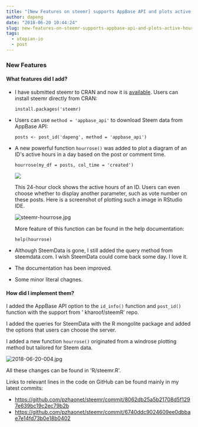 ```yaml
---
title: "[New Features on steemr] supports AppBase API and plots active hour diagrams!"
author: dapeng
date: "2018-06-20 10:44:24"
slug: new-features-on-steemr-supports-appbase-api-and-plots-active-hour-diagrams
tags: 
  - utopian-io
  - post
---
```


### New Features

#### What features did I add?

- I have submitted steemr to CRAN and now it is [available](https://CRAN.R-project.org/package=steemr). Users can install steemr directly from CRAN:

  ```
  install.packages('steemr)
  ```

  

- Users can use `method = 'appbase_api'` to download Steem data from AppBase API:

  ```
  posts <- post_id('dapeng', method = 'appbase_api')
  ```

  

- A new powerful function `hourrose()` was added to plot a diagram of an ID's active hours in a day based on the post or comment time.

  ```
  hourrose(my_df = posts, col_time = 'created')
  ```

  ![](https://steemitimages.com/0x0/https://cdn.steemitimages.com/DQmRo9HESgtkrSZnvZN9bLq74SXSgT7k7wXuZurqucyFxkv/guess-2-5-hr.png)

  This 24-hour clock shows the active hours of an ID.  Users can even choose whether to display another parameter, such as vote number on these posts. Here is a screenshot of plotting such a image in RStudio IDE.

  ![steemr-hourrose.jpg](https://cdn.steemitimages.com/DQmfHm3cpHZuXPGE873Q41C55f8A6yEi711kPXPQcVfwWMv/steemr-hourrose.jpg)

  More feature of this function can be found in the help documentation:


  ```
  help(hourrose)
  ```

- Although SteemData is gone, I still added the query method from steemdata.com. I wish SteemData could come back some day. I love it.
- The documentation has been improved.
- Some minor literal chagnes.

#### How did I implement them?
I added the AppBase API option to the `id_info()` function and `post_id()` function with the support from ' kharoof/steemR' repo. 

I added the queries for SteemData with the R mongolite package and added the options that users can choose the server.  

I added a new function `hourrose()` originated from a windrose plotting method but tailored for Steem data.

![2018-06-20-004.jpg](https://cdn.steemitimages.com/DQmfMFaoppHg1H1TYBqspTPbabUvwLBoqsVWFaD9K3qh9aC/2018-06-20-004.jpg)

All these changes can be found in 'R/steemr.R'.

Links to relevant lines in the code on GitHub can be found mainly in my latest commits:

- https://github.com/pzhaonet/steemr/commit/8062db25a5b21708d5f1297e639bc19c2ec79b2b
- https://github.com/pzhaonet/steemr/commit/6740ddc9024609ee0dbbae7e14fd73b0e18b0402

